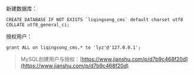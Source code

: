 新建数据库：

    CREATE DATABASE IF NOT EXISTS `liqingsong_cms` default charset utf8 COLLATE utf8_general_ci;

授权用户：

```
grant ALL on liqingsong_cms.* to 'lyz'@'127.0.0.1';
```

> MySQL创建用户与授权：[https://www.jianshu.com/p/d7b9c468f20d](https://www.jianshu.com/p/d7b9c468f20d)



